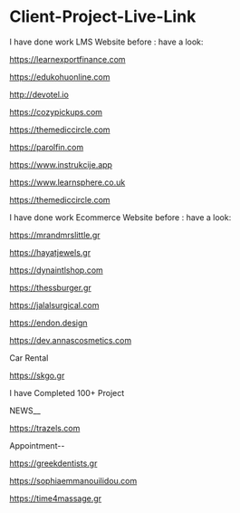 # Client-Project-Live-Link

I have done work LMS Website before : have a look:

https://learnexportfinance.com

https://edukohuonline.com

http://devotel.io

https://cozypickups.com

https://themediccircle.com

https://parolfin.com

https://www.instrukcije.app

https://www.learnsphere.co.uk

https://themediccircle.com


I have done work Ecommerce Website before : have a look:

https://mrandmrslittle.gr

https://hayatjewels.gr

https://dynaintlshop.com

https://thessburger.gr

https://jalalsurgical.com

https://endon.design

https://dev.annascosmetics.com

Car Rental

https://skgo.gr

I have Completed 100+ Project


NEWS__

https://trazels.com

Appointment--

https://greekdentists.gr

https://sophiaemmanouilidou.com

https://time4massage.gr

